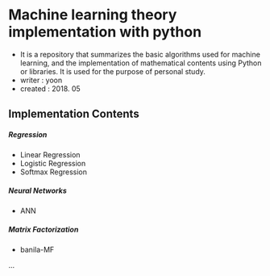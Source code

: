 # Machine learning theory implementation with python
- It is a repository that summarizes the basic algorithms used for machine learning, and the implementation of mathematical contents using Python or libraries. It is used for the purpose of personal study.
- writer : yoon
- created : 2018. 05


## Implementation Contents

##### Regression
- Linear Regression
- Logistic Regression
- Softmax Regression

##### Neural Networks
- ANN

##### Matrix Factorization
- banila-MF

...